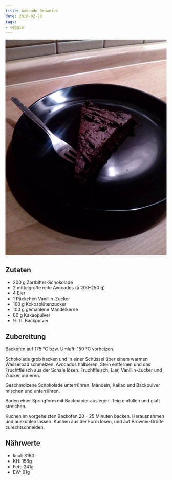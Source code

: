 ```yaml
---
title: Avocado Brownies
date: 2018-02-28
tags:
- veggie
---
```


![](/img/avocado-brownies.webp)

## Zutaten
- 200 g  		Zartbitter-Schokolade
- 2   	 		mittelgroße reife Avocados (à 200–250 g)
- 4   			Eier
- 1 Päckchen  	Vanillin-Zucker
- 100 g  		Kokosblütenzucker
- 100 g  		gemahlene Mandelkerne
- 60 g  		Kakaopulver
- ½ TL  		Backpulver

## Zubereitung
Backofen auf 175 °C bzw. Umluft: 150 °C vorheizen.

Schokolade grob hacken und in einer Schüssel über einem warmen Wasserbad schmelzen. Avocados halbieren, Stein entfernen und das Fruchtfleisch aus der Schale lösen. Fruchtfleisch, Eier, Vanillin-Zucker und Zucker pürieren.

Geschmolzene Schokolade unterrühren. Mandeln, Kakao und Backpulver mischen und unterrühren.

Boden einer Springform mit Backpapier auslegen. Teig einfüllen und glatt streichen.

Kuchen im vorgeheizten Backofen 20 - 25 Minuten backen. Herausnehmen und auskühlen lassen. Kuchen aus der Form lösen, und auf Brownie-Größe zurechtschneiden.

## Nährwerte
- kcal:	3160
- KH:	 158g
- Fett:  241g
- EW:     91g
